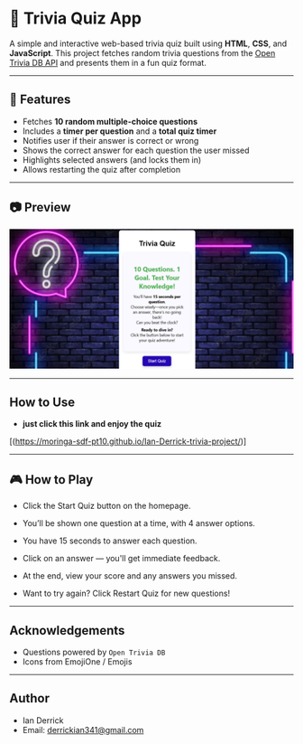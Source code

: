 # 🎯 Trivia Quiz App

A simple and interactive web-based trivia quiz built using **HTML**, **CSS**, and **JavaScript**. This project fetches random trivia questions from the [Open Trivia DB API](https://opentdb.com/api_config.php) and presents them in a fun quiz format.

---

## 🚀 Features

-  Fetches **10 random multiple-choice questions**
-  Includes a **timer per question** and a **total quiz timer**
-  Notifies user if their answer is correct or wrong
-  Shows the correct answer for each question the user missed
-  Highlights selected answers (and locks them in)
-  Allows restarting the quiz after completion

---

## 📷 Preview
![alt text](<assets/Screenshot 2025-04-17 132316.png>)


 <!-- Add a screenshot if you like -->

---

##  How to Use

- **just click this link and enjoy the quiz**


 [(https://moringa-sdf-pt10.github.io/Ian-Derrick-trivia-project/)]


---
## 🎮 How to Play
- Click the Start Quiz button on the homepage.

- You’ll be shown one question at a time, with 4 answer options.

- You have 15 seconds to answer each question.

- Click on an answer — you'll get immediate feedback.

- At the end, view your score and any answers you missed.

- Want to try again? Click Restart Quiz for new questions!

---

## Acknowledgements
- Questions powered by `Open Trivia DB`
- Icons from EmojiOne / Emojis
---

## Author
- Ian Derrick
- Email: derrickian341@gmail.com

